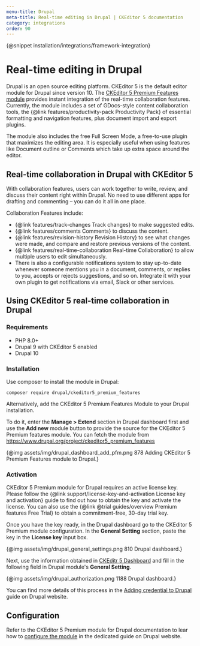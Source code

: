 ```yaml
---
menu-title: Drupal
meta-title: Real-time editing in Drupal | CKEditor 5 documentation
category: integrations
order: 90
---
```


{@snippet installation/integrations/framework-integration}

# Real-time editing in Drupal

Drupal is an open source editing platform. CKEditor 5 is the default editor module for Drupal since version 10. The [CKEditor 5 Premium Features module](https://www.drupal.org/project/ckeditor5_premium_features) provides instant integration of the real-time collaboration features. Currently, the module includes a set of GDocs-style content collaboration tools, the {@link features/productivity-pack Productivity Pack} of essential formatting and navigation features, plus document import and export plugins.

The module also includes the free Full Screen Mode, a free-to-use plugin that maximizes the editing area. It is especially useful when using features like Document outline or Comments which take up extra space around the editor.

## Real-time collaboration in Drupal with CKEditor 5

With collaboration features, users can work together to write, review, and discuss their content right within Drupal. No need to use different apps for drafting and commenting &ndash; you can do it all in one place.

<!-- RTC in Drupal image placeholder -->

Collaboration Features include:

* {@link features/track-changes Track changes} to make suggested edits.
* {@link features/comments Comments} to discuss the content.
* {@link features/revision-history Revision History} to see what changes were made, and compare and restore previous versions of the content.
* {@link features/real-time-collaboration Real-time Collaboration} to allow multiple users to edit simultaneously.
* There is also a configurable notifications system to stay up-to-date whenever someone mentions you in a document, comments, or replies to you, accepts or rejects suggestions, and so on. Integrate it with your own plugin to get notifications via email, Slack or other services.

## Using CKEditor&nbsp;5 real-time collaboration in Drupal

### Requirements

* PHP 8.0+
* Drupal 9 with CKEditor 5 enabled
* Drupal 10

### Installation

Use composer to install the module in Drupal:

```plaintext
composer require drupal/ckeditor5_premium_features
```

Alternatively, add the CKEditor 5 Premium Features Module to your Drupal installation.

To do it, enter the **Manage > Extend** section in Drupal dashboard first and use the **Add new** module button to provide the source for the CKEditor 5 Premium features module. You can fetch the module from https://www.drupal.org/project/ckeditor5_premium_features


{@img assets/img/drupal_dashboard_add_pfm.png 878 Adding CKEditor&nbsp;5 Premium Features module to Drupal.}

### Activation

CKEditor&nbsp;5 Premium module for Drupal requires an active license key. Please follow the {@link support/license-key-and-activation License key and activation} guide to find out how to obtain the key and activate the license. You can also use the {@link @trial guides/overview Premium features Free Trial} to obtain a commitment-free, 30-day trial key.

Once you have the key ready, in the Drupal dashboard go to the CKEditor&nbsp;5 Premium module configuration. In the **General Setting** section, paste the key in the **License key** input box.

{@img assets/img/drupal_general_settings.png 810 Drupal dashboard.}

Next, use the information obtained in [CKEditr&nbsp;5 Dashboard](https://dashboard.ckeditor.com/) and fill in the following field in Drupal module's **General Setting**.

{@img assets/img/drupal_authorization.png 1188 Drupal dashboard.}

You can find more details of this process in the [Adding credential to Drupal](https://www.drupal.org/docs/contributed-modules/ckeditor-5-premium-features/how-to-install-and-set-up-the-module#s-adding-credentials-to-drupal) guide on Drupal website.

## Configuration

Refer to the CKEditor&nbsp;5 Premium module for Drupal documentation to lear how to [configure the module](https://www.drupal.org/docs/contributed-modules/ckeditor-5-premium-features/how-to-install-and-set-up-the-module#s-configuring-ckeditor-5-premium-features) in the dedicated guide on Drupal website.
